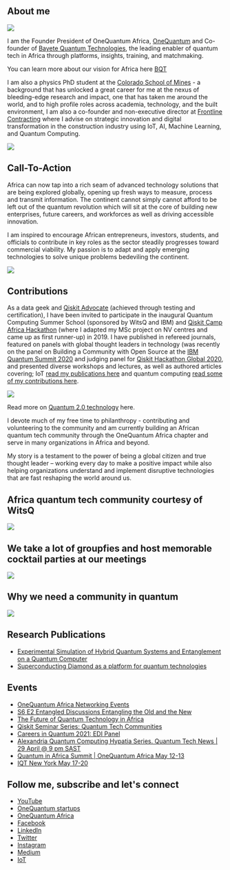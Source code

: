 ## About me 

<img src="https://github.com/faraimazh/faraimazhandu.github.io/blob/main/images/CUboulder.jpeg">

I am the Founder President of OneQuantum Africa, [OneQuantum](https://onequantum.org/) and Co-founder of [Bayete Quantum Technologies](http://bayetequantum.tech/), the leading enabler of quantum tech in Africa through platforms, insights, training, and matchmaking.

You can learn more about our vision for Africa here [BQT](https://www.linkedin.com/company/bayete-quantum-technologies/about/?viewAsMember=true)

I am also a physics PhD student at the [Colorado School of Mines](https://quantumcreep.mines.edu/people/) - a background that has unlocked a great career for me at the nexus of bleeding-edge research and impact, one that has taken me around the world, and to high profile roles across academia, technology, and the built environment, I am also a co-founder and non-executive director at [Frontline Contracting](http://frontlinecontracting.co.za/) where I advise on strategic innovation and digital transformation in the construction industry using IoT, AI, Machine Learning, and Quantum Computing. 

<img src="https://github.com/faraimazh/faraimazhandu.github.io/blob/main/images/QTStartupsMap.png">

## Call-To-Action
Africa can now tap into a rich seam of advanced technology solutions that are being explored globally, opening up fresh ways to measure, process and transmit information. The continent cannot simply cannot afford to be left out of the quantum revolution which will sit at the core of building new enterprises, future careers, and workforces as well as driving accessible innovation.

I am inspired to encourage African entrepreneurs, investors, students, and officials to contribute in key roles as the sector steadily progresses toward commercial viability. My passion is to adapt and apply emerging technologies to solve unique problems bedeviling the continent.

<img src="https://github.com/faraimazh/faraimazhandu.github.io/blob/main/images/2021-03-17%2019_22_12-Post%20_%20Feed%20_%20LinkedIn%20and%208%20more%20pages%20-%20Personal%20-%20Microsoft%E2%80%8B%20Edge.png">

## Contributions
As a data geek and [Qiskit Advocate](https://qiskit.org/advocates) (achieved through testing and certification), I have been invited to participate in the inaugural Quantum Computing Summer School (sponsored by WitsQ and IBM) and [Qiskit Camp Africa Hackathon](https://qiskit.org/events/africa/) (where I adapted my MSc project on NV centres and came up as first runner-up) in 2019. I have published in refereed journals, featured on panels with global thought leaders in technology (was recently on the panel on Building a Community with Open Source at the [IBM Quantum Summit 2020](https://ibm.6connex.com/event/quantumsummit/login) and judging panel for [Qiskit Hackathon Global 2020](https://qiskithackathon.global.bemyapp.com/#/event), and presented diverse workshops and lectures, as well as authored articles covering; IoT [read my publications here](https://www.iotforall.com/author/faraimazhandu) and quantum computing [read some of my contributions here](https://medium.com/@faraimazhandu). 

<img src="https://github.com/faraimazh/faraimazhandu.github.io/blob/main/images/Physicsworld.png">

Read more on [Quantum 2.0 technology](https://prod-physicsworld-iop.content.pugpig.com/blog/2021/11/24/ask-me-anything-farai-mazhandu/pugpig_index.html) here.

I devote much of my free time to philanthropy - contributing and volunteering to the community and am currently building an African quantum tech community through the OneQuantum Africa chapter and serve in many organizations in Africa and beyond.

My story is a testament to the power of being a global citizen and true thought leader – working every day to make a positive impact while also helping organizations understand and implement disruptive technologies that are fast reshaping the world around us.

## Africa quantum tech community courtesy of WitsQ
<img src="https://github.com/faraimazh/faraimazhandu.github.io/blob/main/QSS%20Wits%202019.png">

## We take a lot of groupfies and host memorable cocktail parties at our meetings
<img src="https://github.com/faraimazh/faraimazhandu.github.io/blob/main/images/OQA%20Summit%20Groupfie%2021920.jpeg">

## Why we need a community in quantum
<img src="https://github.com/faraimazh/faraimazhandu.github.io/blob/main/images/OneQuantum%20Africa%20_%20Why%20Quantum%20in%20Africa.png">

## Research Publications
- [Experimental Simulation of Hybrid Quantum Systems and Entanglement on a Quantum Computer](https://arxiv.org/pdf/1911.00897.pdf)
- [Superconducting Diamond as a platform for quantum technologies](https://www.researchgate.net/publication/340894777_Superconducting_Diamond_as_a_platform_for_quantum_technologies)

## Events
- [OneQuantum Africa Networking Events](https://www.runtheworld.today/app/invitation/38002)
- [S6 E2 Entangled Discussions Entangling the Old and the New](https://youtu.be/SrKtxHXEAag)
- [The Future of Quantum Technology in Africa](https://youtu.be/3vbV3Y0f6Pk)
- [Qiskit Seminar Series: Quantum Tech Communities](https://youtu.be/eDmIbJ_7i3c)
- [Careers in Quantum 2021: EDI Panel](https://youtu.be/WPDPO1SS6Nk)
- [Alexandria Quantum Computing Hypatia Series. Quantum Tech News | 29 April @ 9 pm SAST](https://www.eventbrite.co.uk/e/alexandria-quantum-computing-hypatia-series-registration-152056305503?fbclid=IwAR26ELJrGCiMMqiPAhp9EWzYU1FC6x5-nYwQRcGJnFvu3xQHBYWd_ZAhaUA)
- [Quantum in Africa Summit | OneQuantum Africa May 12-13](https://www.runtheworld.today/app/invitation/21920/)
- [IQT New York May 17-20](https://iqtevent.com/speakers/#)

## Follow me, subscribe and let's connect
- [YouTube](https://youtube.com/playlist?list=PLdNag-7k6pt3UXmmrCHMHlBnTRI9duaGE)
- [OneQuantum startups](https://onequantum.substack.com/)
- [OneQuantum Africa](https://onequantumafrica.substack.com/)
- [Facebook](https://www.facebook.com/farai.mazhandu/)
- [LinkedIn](https://www.linkedin.com/in/farai-mazhandu-83b5271b/)
- [Twitter](https://twitter.com/FaraiMazhandu)
- [Instagram](https://www.instagram.com/accredited_patriot/?hl=en)
- [Medium](https://medium.com/@faraimazhandu)
- [IoT](https://www.iotforall.com/author/faraimazhandu)
